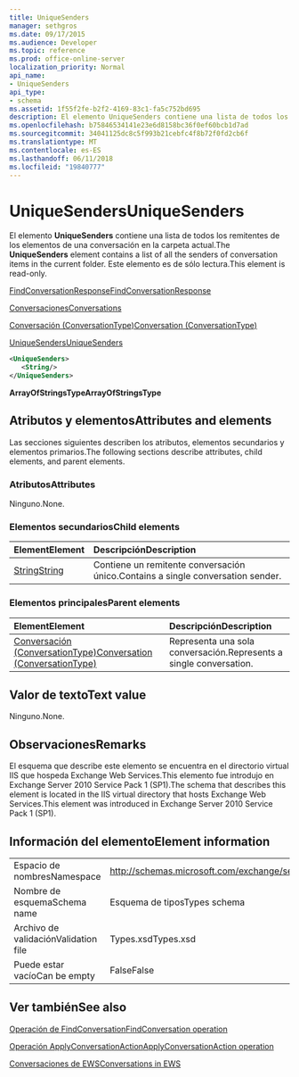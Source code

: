 ```yaml
---
title: UniqueSenders
manager: sethgros
ms.date: 09/17/2015
ms.audience: Developer
ms.topic: reference
ms.prod: office-online-server
localization_priority: Normal
api_name:
- UniqueSenders
api_type:
- schema
ms.assetid: 1f55f2fe-b2f2-4169-83c1-fa5c752bd695
description: El elemento UniqueSenders contiene una lista de todos los remitentes de los elementos de una conversación en la carpeta actual. Este elemento es de sólo lectura.
ms.openlocfilehash: b75846534141e23e6d8158bc36f0ef60bcb1d7ad
ms.sourcegitcommit: 34041125dc8c5f993b21cebfc4f8b72f0fd2cb6f
ms.translationtype: MT
ms.contentlocale: es-ES
ms.lasthandoff: 06/11/2018
ms.locfileid: "19840777"
---
```

# <a name="uniquesenders"></a><span data-ttu-id="bbd9d-104">UniqueSenders</span><span class="sxs-lookup"><span data-stu-id="bbd9d-104">UniqueSenders</span></span>

<span data-ttu-id="bbd9d-105">El elemento **UniqueSenders** contiene una lista de todos los remitentes de los elementos de una conversación en la carpeta actual.</span><span class="sxs-lookup"><span data-stu-id="bbd9d-105">The **UniqueSenders** element contains a list of all the senders of conversation items in the current folder.</span></span> <span data-ttu-id="bbd9d-106">Este elemento es de sólo lectura.</span><span class="sxs-lookup"><span data-stu-id="bbd9d-106">This element is read-only.</span></span> 
  
[<span data-ttu-id="bbd9d-107">FindConversationResponse</span><span class="sxs-lookup"><span data-stu-id="bbd9d-107">FindConversationResponse</span></span>](findconversationresponse.md)
  
[<span data-ttu-id="bbd9d-108">Conversaciones</span><span class="sxs-lookup"><span data-stu-id="bbd9d-108">Conversations</span></span>](conversations-ex15websvcsotherref.md)
  
[<span data-ttu-id="bbd9d-109">Conversación (ConversationType)</span><span class="sxs-lookup"><span data-stu-id="bbd9d-109">Conversation (ConversationType)</span></span>](conversation-conversationtype.md)
  
[<span data-ttu-id="bbd9d-110">UniqueSenders</span><span class="sxs-lookup"><span data-stu-id="bbd9d-110">UniqueSenders</span></span>](uniquesenders.md)
  
```XML
<UniqueSenders>
   <String/>
</UniqueSenders>
```

 <span data-ttu-id="bbd9d-111">**ArrayOfStringsType**</span><span class="sxs-lookup"><span data-stu-id="bbd9d-111">**ArrayOfStringsType**</span></span>
## <a name="attributes-and-elements"></a><span data-ttu-id="bbd9d-112">Atributos y elementos</span><span class="sxs-lookup"><span data-stu-id="bbd9d-112">Attributes and elements</span></span>

<span data-ttu-id="bbd9d-113">Las secciones siguientes describen los atributos, elementos secundarios y elementos primarios.</span><span class="sxs-lookup"><span data-stu-id="bbd9d-113">The following sections describe attributes, child elements, and parent elements.</span></span>
  
### <a name="attributes"></a><span data-ttu-id="bbd9d-114">Atributos</span><span class="sxs-lookup"><span data-stu-id="bbd9d-114">Attributes</span></span>

<span data-ttu-id="bbd9d-115">Ninguno.</span><span class="sxs-lookup"><span data-stu-id="bbd9d-115">None.</span></span>
  
### <a name="child-elements"></a><span data-ttu-id="bbd9d-116">Elementos secundarios</span><span class="sxs-lookup"><span data-stu-id="bbd9d-116">Child elements</span></span>

|<span data-ttu-id="bbd9d-117">**Element**</span><span class="sxs-lookup"><span data-stu-id="bbd9d-117">**Element**</span></span>|<span data-ttu-id="bbd9d-118">**Descripción**</span><span class="sxs-lookup"><span data-stu-id="bbd9d-118">**Description**</span></span>|
|:-----|:-----|
|[<span data-ttu-id="bbd9d-119">String</span><span class="sxs-lookup"><span data-stu-id="bbd9d-119">String</span></span>](string.md) <br/> |<span data-ttu-id="bbd9d-120">Contiene un remitente conversación único.</span><span class="sxs-lookup"><span data-stu-id="bbd9d-120">Contains a single conversation sender.</span></span>  <br/> |
   
### <a name="parent-elements"></a><span data-ttu-id="bbd9d-121">Elementos principales</span><span class="sxs-lookup"><span data-stu-id="bbd9d-121">Parent elements</span></span>

|<span data-ttu-id="bbd9d-122">**Element**</span><span class="sxs-lookup"><span data-stu-id="bbd9d-122">**Element**</span></span>|<span data-ttu-id="bbd9d-123">**Descripción**</span><span class="sxs-lookup"><span data-stu-id="bbd9d-123">**Description**</span></span>|
|:-----|:-----|
|[<span data-ttu-id="bbd9d-124">Conversación (ConversationType)</span><span class="sxs-lookup"><span data-stu-id="bbd9d-124">Conversation (ConversationType)</span></span>](conversation-conversationtype.md) <br/> |<span data-ttu-id="bbd9d-125">Representa una sola conversación.</span><span class="sxs-lookup"><span data-stu-id="bbd9d-125">Represents a single conversation.</span></span>  <br/> |
   
## <a name="text-value"></a><span data-ttu-id="bbd9d-126">Valor de texto</span><span class="sxs-lookup"><span data-stu-id="bbd9d-126">Text value</span></span>

<span data-ttu-id="bbd9d-127">Ninguno.</span><span class="sxs-lookup"><span data-stu-id="bbd9d-127">None.</span></span>
  
## <a name="remarks"></a><span data-ttu-id="bbd9d-128">Observaciones</span><span class="sxs-lookup"><span data-stu-id="bbd9d-128">Remarks</span></span>

<span data-ttu-id="bbd9d-129">El esquema que describe este elemento se encuentra en el directorio virtual IIS que hospeda Exchange Web Services.This elemento fue introdujo en Exchange Server 2010 Service Pack 1 (SP1).</span><span class="sxs-lookup"><span data-stu-id="bbd9d-129">The schema that describes this element is located in the IIS virtual directory that hosts Exchange Web Services.This element was introduced in Exchange Server 2010 Service Pack 1 (SP1).</span></span>
  
## <a name="element-information"></a><span data-ttu-id="bbd9d-130">Información del elemento</span><span class="sxs-lookup"><span data-stu-id="bbd9d-130">Element information</span></span>

|||
|:-----|:-----|
|<span data-ttu-id="bbd9d-131">Espacio de nombres</span><span class="sxs-lookup"><span data-stu-id="bbd9d-131">Namespace</span></span>  <br/> |http://schemas.microsoft.com/exchange/services/2006/types  <br/> |
|<span data-ttu-id="bbd9d-132">Nombre de esquema</span><span class="sxs-lookup"><span data-stu-id="bbd9d-132">Schema name</span></span>  <br/> |<span data-ttu-id="bbd9d-133">Esquema de tipos</span><span class="sxs-lookup"><span data-stu-id="bbd9d-133">Types schema</span></span>  <br/> |
|<span data-ttu-id="bbd9d-134">Archivo de validación</span><span class="sxs-lookup"><span data-stu-id="bbd9d-134">Validation file</span></span>  <br/> |<span data-ttu-id="bbd9d-135">Types.xsd</span><span class="sxs-lookup"><span data-stu-id="bbd9d-135">Types.xsd</span></span>  <br/> |
|<span data-ttu-id="bbd9d-136">Puede estar vacío</span><span class="sxs-lookup"><span data-stu-id="bbd9d-136">Can be empty</span></span>  <br/> |<span data-ttu-id="bbd9d-137">False</span><span class="sxs-lookup"><span data-stu-id="bbd9d-137">False</span></span>  <br/> |
   
## <a name="see-also"></a><span data-ttu-id="bbd9d-138">Ver también</span><span class="sxs-lookup"><span data-stu-id="bbd9d-138">See also</span></span>



[<span data-ttu-id="bbd9d-139">Operación de FindConversation</span><span class="sxs-lookup"><span data-stu-id="bbd9d-139">FindConversation operation</span></span>](findconversation-operation.md)
  
[<span data-ttu-id="bbd9d-140">Operación ApplyConversationAction</span><span class="sxs-lookup"><span data-stu-id="bbd9d-140">ApplyConversationAction operation</span></span>](applyconversationaction-operation.md)


[<span data-ttu-id="bbd9d-141">Conversaciones de EWS</span><span class="sxs-lookup"><span data-stu-id="bbd9d-141">Conversations in EWS</span></span>](http://msdn.microsoft.com/library/91e64629-db6c-4c94-9dcb-d386232e8467%28Office.15%29.aspx)

